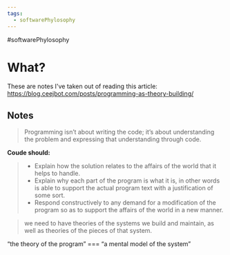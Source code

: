 ```yaml
---
tags:
  - softwarePhylosophy
---
```

#softwarePhylosophy 

# What?
These are notes I've taken out of reading this article:  
<https://blog.ceejbot.com/posts/programming-as-theory-building/>

## Notes
> Programming isn’t about writing the code; it’s about understanding the problem and expressing that understanding through code.

**Coude should:**
> * Explain how the solution relates to the affairs of the world that it helps to handle.
> * Explain why each part of the program is what it is, in other words is able to support the actual program text with a justification of some sort.
> * Respond constructively to any demand for a modification of the program so as to support the affairs of the world in a new manner.

> we need to have theories of the systems we build and maintain, as well as theories of the pieces of that system.


“the theory of the program” === “a mental model of the system”